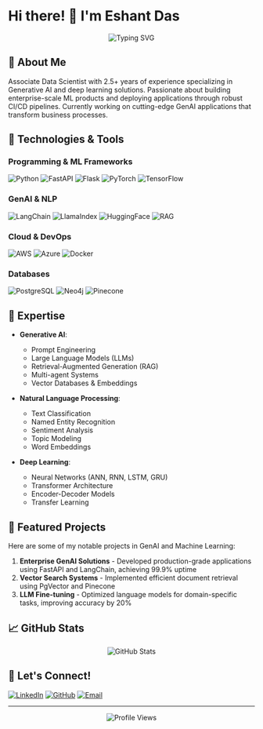 # Hi there! 👋 I'm Eshant Das

<div align="center">
  <img src="https://readme-typing-svg.herokuapp.com?font=Fira+Code&duration=3000&pause=1000&color=2E3192&center=true&vCenter=true&width=435&lines=Associate+Data+Scientist;GenAI+Developer;Machine+Learning+Engineer" alt="Typing SVG" />
</div>

## 🚀 About Me
Associate Data Scientist with 2.5+ years of experience specializing in Generative AI and deep learning solutions. Passionate about building enterprise-scale ML products and deploying applications through robust CI/CD pipelines. Currently working on cutting-edge GenAI applications that transform business processes.

## 🔧 Technologies & Tools

### Programming & ML Frameworks
![Python](https://img.shields.io/badge/Python-3776AB?style=for-the-badge&logo=python&logoColor=white)
![FastAPI](https://img.shields.io/badge/FastAPI-009688?style=for-the-badge&logo=fastapi&logoColor=white)
![Flask](https://img.shields.io/badge/Flask-000000?style=for-the-badge&logo=flask&logoColor=white)
![PyTorch](https://img.shields.io/badge/PyTorch-EE4C2C?style=for-the-badge&logo=pytorch&logoColor=white)
![TensorFlow](https://img.shields.io/badge/TensorFlow-FF6F00?style=for-the-badge&logo=tensorflow&logoColor=white)

### GenAI & NLP
![LangChain](https://img.shields.io/badge/🦜️_LangChain-gray?style=for-the-badge)
![LlamaIndex](https://img.shields.io/badge/LlamaIndex-green?style=for-the-badge)
![HuggingFace](https://img.shields.io/badge/🤗_HuggingFace-yellow?style=for-the-badge)
![RAG](https://img.shields.io/badge/RAG-blue?style=for-the-badge)

### Cloud & DevOps
![AWS](https://img.shields.io/badge/AWS-232F3E?style=for-the-badge&logo=amazon-aws&logoColor=white)
![Azure](https://img.shields.io/badge/Azure-0089D6?style=for-the-badge&logo=microsoft-azure&logoColor=white)
![Docker](https://img.shields.io/badge/Docker-2496ED?style=for-the-badge&logo=docker&logoColor=white)

### Databases
![PostgreSQL](https://img.shields.io/badge/PostgreSQL-316192?style=for-the-badge&logo=postgresql&logoColor=white)
![Neo4j](https://img.shields.io/badge/Neo4j-008CC1?style=for-the-badge&logo=neo4j&logoColor=white)
![Pinecone](https://img.shields.io/badge/Pinecone-000000?style=for-the-badge)

## 🎯 Expertise

- **Generative AI**: 
  - Prompt Engineering
  - Large Language Models (LLMs)
  - Retrieval-Augmented Generation (RAG)
  - Multi-agent Systems
  - Vector Databases & Embeddings

- **Natural Language Processing**:
  - Text Classification
  - Named Entity Recognition
  - Sentiment Analysis
  - Topic Modeling
  - Word Embeddings

- **Deep Learning**:
  - Neural Networks (ANN, RNN, LSTM, GRU)
  - Transformer Architecture
  - Encoder-Decoder Models
  - Transfer Learning

## 🌟 Featured Projects

Here are some of my notable projects in GenAI and Machine Learning:

1. **Enterprise GenAI Solutions** - Developed production-grade applications using FastAPI and LangChain, achieving 99.9% uptime
2. **Vector Search Systems** - Implemented efficient document retrieval using PgVector and Pinecone
3. **LLM Fine-tuning** - Optimized language models for domain-specific tasks, improving accuracy by 20%

## 📈 GitHub Stats

<div align="center">
  <img src="https://github-readme-stats.vercel.app/api?username=EshantDazz&show_icons=true&theme=radical" alt="GitHub Stats" />
</div>

## 🤝 Let's Connect!

[![LinkedIn](https://img.shields.io/badge/LinkedIn-0077B5?style=for-the-badge&logo=linkedin&logoColor=white)](https://linkedin.com/in/eshantdas)
[![GitHub](https://img.shields.io/badge/GitHub-100000?style=for-the-badge&logo=github&logoColor=white)](https://github.com/EshantDazz)
[![Email](https://img.shields.io/badge/Email-D14836?style=for-the-badge&logo=gmail&logoColor=white)](mailto:eshantdas4@gmail.com)

---

<div align="center">
  <img src="https://komarev.com/ghpvc/?username=EshantDazz&color=blueviolet" alt="Profile Views" />
</div>
